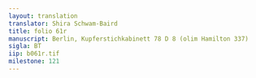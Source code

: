 ```yaml
---
layout: translation
translator: Shira Schwam-Baird
title: folio 61r
manuscript: Berlin, Kupferstichkabinett 78 D 8 (olim Hamilton 337)
sigla: BT
iip: b061r.tif
milestone: 121
---
```

